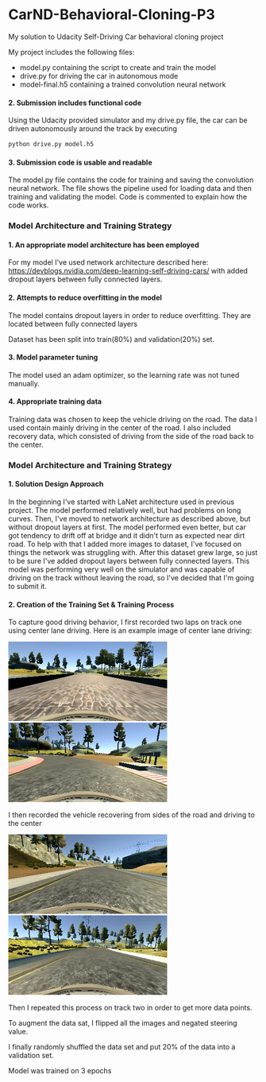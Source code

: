 # **CarND-Behavioral-Cloning-P3**
My solution to Udacity Self-Driving Car behavioral cloning project 

My project includes the following files:
* model.py containing the script to create and train the model
* drive.py for driving the car in autonomous mode
* model-final.h5 containing a trained convolution neural network 

#### 2. Submission includes functional code
Using the Udacity provided simulator and my drive.py file, the car can be driven autonomously around the track by executing 
```sh
python drive.py model.h5
```

#### 3. Submission code is usable and readable

The model.py file contains the code for training and saving the convolution neural network. The file shows the pipeline used for loading data and then training and validating the model. Code is commented to explain how the code works.

### Model Architecture and Training Strategy

#### 1. An appropriate model architecture has been employed

For my model I've used network architecture described here: https://devblogs.nvidia.com/deep-learning-self-driving-cars/ with added dropout layers between fully connected layers.

#### 2. Attempts to reduce overfitting in the model

The model contains dropout layers in order to reduce overfitting. They are located between fully connected layers

Dataset has been split into train(80%) and validation(20%) set.

#### 3. Model parameter tuning

The model used an adam optimizer, so the learning rate was not tuned manually.

#### 4. Appropriate training data

Training data was chosen to keep the vehicle driving on the road. The data I used contain mainly driving in the center of the road. I also included recovery data, which consisted of driving from the side of the road back to the center.

### Model Architecture and Training Strategy

#### 1. Solution Design Approach

In the beginning I've started with LaNet architecture used in previous project. The model performed relatively well, but had problems on long curves. Then, I've moved to network architecture as described above, but without dropout layers at first. The model performed even better, but car got tendency to drift off at bridge and it didn't turn as expected near dirt road. To help with that I added more images to dataset, I've focused on things the network was struggling with. After this dataset grew large, so just to be sure I've added dropout layers between fully connected layers. This model was performing very well on the simulator and was capable of driving on the track without leaving the road, so I've decided that I'm going to submit it.

#### 2. Creation of the Training Set & Training Process

To capture good driving behavior, I first recorded two laps on track one using center lane driving. Here is an example image of center lane driving:

![alt text](examples/center_bridge.jpg)
![alt text](examples/center-drit-road.jpg)

I then recorded the vehicle recovering from sides of the road and driving to the center

![alt text](examples/left.jpg)
![alt text](examples/left2.jpg)

Then I repeated this process on track two in order to get more data points.

To augment the data sat, I flipped all the images and negated steering value.

I finally randomly shuffled the data set and put 20% of the data into a validation set. 

Model was trained on 3 epochs
